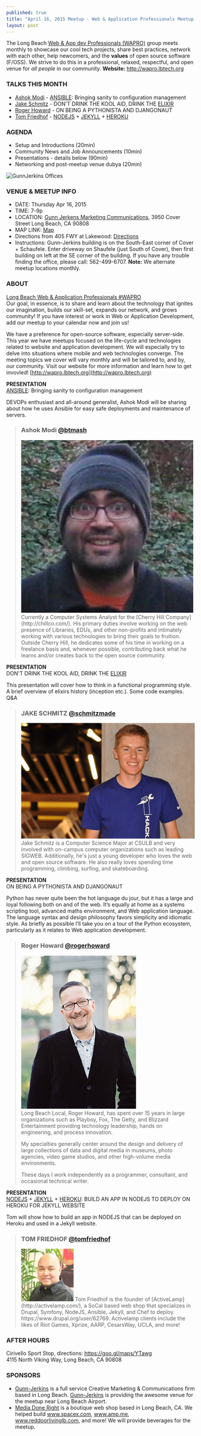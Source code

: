 ```yaml
---
published: true
title: "April 16, 2015 Meetup - Web & Application Professionals Meetup #WAPRO"
layout: post
---
```


The Long Beach [Web & App dev Professionals (WAPRO)](http://wapro.lbtech.org) group meets monthly to showcase our cool tech projects, share best practices, network with each other, help newcomers, and the **values** of open source software (F/OSS).  We strive to do this in a professional, relaxed, respectful, and open venue for _all people_ in our community.  **Website:** http://wapro.lbtech.org


### TALKS THIS MONTH  
* [Ashok Modi](https://twitter.com/btmash) - [ANSIBLE](http://www.ansible.com/):  Bringing sanity to configuration management
* [Jake Schmitz](https://twitter.com/schmitzmade) - DON'T DRINK THE KOOL AID, DRINK THE [ELIXIR](http://elixir-lang.org/)
* [Roger Howard](https://twitter.com/rogerhoward) - ON BEING A PYTHONISTA AND DJANGONAUT
* [Tom Friedhof](https://twitter.com/tomfriedhof) - [NODEJS](https://nodejs.org/) + [JEKYLL](http://jekyllrb.com/) + [HEROKU](https://www.heroku.com)


### AGENDA  
- Setup and Introductions (20min)
- Community News and Job Announcements (10min)
- Presentations - details below (90min)
- Networking and post-meetup venue dubya (20min)  


![GunnJerkins Offices](http://wapro.lbtech.org/images/GunnJerkins-Offices.jpg)  


### VENUE & MEETUP INFO

- DATE:  Thursday Apr 16, 2015
- TIME:  7-9p
- LOCATION:
[Gunn Jerkens Marketing Communications](http://gunnjerkens.com/contact),
3950 Cover Street
Long Beach, CA 90808
- MAP LINK: [Map](https://goo.gl/maps/FdT79)
- Directions from 405 FWY at Lakewood: [Directions](https://goo.gl/maps/mevZS)
- Instructions: Gunn-Jerkins building is on the South-East corner of Cover + Schaufele. Enter driveway on Shaufele (just South of Cover), then first building on left at the SE corner of the building. If you have any trouble finding the office, please call: 562-499-6707.
**Note:** We alternate meetup locations monthly.


### ABOUT
[Long Beach Web & Application Professionals #WAPRO](http://wapro.lbtech.org)  
Our goal, in essence, is to share and learn about the technology that ignites our imagination, builds our skill-set, expands our network, and grows community!  If you have interest or work in Web or Application Development, add our meetup to your calendar now and join us!

We have a preference for open-source software, especially server-side.  This year we have meetups focused on the life-cycle and technologies related to website and application development.  We will especially try to delve into situations where mobile and web technologies converge.  The meeting topics we cover will vary monthly and will be tailored to, and by, our community.  Visit our website for more information and learn how to get invovled!  [http://wapro.lbtech.org](http://wapro.lbtech.org)



**PRESENTATION**  
[ANSIBLE](http://www.ansible.com/): Bringing sanity to configuration management

DEVOPs enthusiast and all-around generalist, Ashok Modi will be sharing about how he uses Ansible for easy safe deployments and maintenance of servers.

> ### Ashok Modi [@btmash](http://twitter.com/btmash)
> <img src="/images/people/btmash.jpg" alt="headshot" class="headshot">
> Currently a Computer Systems Analyst for the [Cherry Hill Company](http://chillco.com/). His primary duties involve working on the web presence of Libraries, EDUs, and other non-profits and intimately working with various technologies to bring their goals to fruition. Outside Cherry Hill, he dedicates some of his time in working on a freelance basis and, whenever possible, contributing back what he learns and/or creates back to the open source community.



**PRESENTATION**  
DON'T DRINK THE KOOL AID, DRINK THE [ELIXIR](http://elixir-lang.org/)

This presentation will cover how to think in a functional programming style. A brief overview of elixirs history (inception etc.). Some code examples. Q&A

> ### JAKE SCHMITZ [@schmitzmade](https://twitter.com/schmitzmade)
> <img src="/images/people/jake-schmitz.jpg" alt="headshot" class="headshot">
> Jake Schmitz is a Computer Science Major at CSULB and very involved with on-campus computer organizations such as leading SIGWEB. Additionally, he's just a young developer who loves the web and open source software. He also really loves spending time programming, climbing, surfing, and skateboarding.



**PRESENTATION**  
ON BEING A PYTHONISTA AND DJANGONAUT

Python has never quite been the hot language du jour, but it has a large and loyal following both on and of the web. It’s equally at home as a systems scripting tool, advanced maths environment, and Web application language. The language syntax and design philosophy favors simplicity and idiomatic style. As briefly as possible I’ll take you on a tour of the Python ecosystem, particularly as it relates to Web application development.

> ### Roger Howard [@rogerhoward](http://twitter.com/rogerhoward)
> <div class="headshot"><img src="/images/people/roger-howard.jpg" alt="headshot"></div>
> Long Beach Local, Roger Howard, has spent over 15 years in large organizations such as Playboy, Fox, The Getty, and Blizzard Entertainment providing technology leadership, hands on engineering, and process innovation.
>
> My specialties generally center around the design and delivery of large collections of data and digital media in museums, photo agencies, video game studios, and other high-volume media environments.
>
> These days I work independently as a programmer, consultant, and occasional technical writer.



**PRESENTATION**  
[NODEJS](https://nodejs.org/) + [JEKYLL](http://jekyllrb.com/) + [HEROKU](https://www.heroku.com/): BUILD AN APP IN NODEJS TO DEPLOY ON HEROKU FOR JEKYLL WEBSITE

Tom will show how to build an app in NODEJS that can be deployed on Heroku and used in a Jekyll website.

> ### TOM FRIEDHOF [@tomfriedhof](http://twitter.com/tomfriedhof)
> <img src="/images/people/tom-friedhof.jpg" alt="headshot" class="headshot">
> Tom Friedhof is the founder of [ActiveLamp](http://activelamp.com/), a SoCal based web shop that specializes in Drupal, Symfony, NodeJS, Ansible, Jekyll, and Chef to deploy.  https://www.drupal.org/user/62769.  Activelamp clients include the likes of Riot Games, Xprize, AARP, CesarsWay, UCLA, and more!



### AFTER HOURS  
Cirivello Sport Stop, directions: https://goo.gl/maps/YTawg  
4115 North Viking Way, Long Beach, CA 90808  

### SPONSORS

* [Gunn-Jerkins](http://gunnjerkins.com) is a full service Creative Marketing & Communications firm based in Long Beach. [Gunn-Jerkins](http://gunnjerkins.com) is providing the awesome venue for the meetup near Long Beach Airport.
* [Media Done Right](http://MediaDoneRight.com) is a boutique web shop based in Long Beach, CA.  We helped build www.spacex.com, www.amp.me, www.reddoorlivinglb.com, and more!  We will provide beverages for the meetup.
